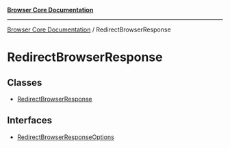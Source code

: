 [**Browser Core Documentation**](../README.md)

***

[Browser Core Documentation](../README.md) / RedirectBrowserResponse

# RedirectBrowserResponse

## Classes

- [RedirectBrowserResponse](classes/RedirectBrowserResponse.md)

## Interfaces

- [RedirectBrowserResponseOptions](interfaces/RedirectBrowserResponseOptions.md)

